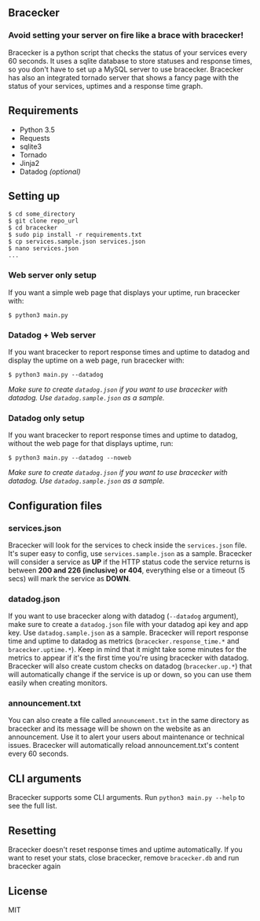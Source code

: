 ## Bracecker
### Avoid setting your server on fire like a brace with bracecker!
Bracecker is a python script that checks the status of your services every 60 seconds. It uses a sqlite database to store statuses and response times, so you don't have to set up a MySQL server to use bracecker. Bracecker has also an integrated tornado server that shows a fancy page with the status of your services, uptimes and a response time graph.

## Requirements
- Python 3.5
- Requests
- sqlite3
- Tornado
- Jinja2
- Datadog _(optional)_

## Setting up
```
$ cd some_directory
$ git clone repo_url
$ cd bracecker
$ sudo pip install -r requirements.txt
$ cp services.sample.json services.json
$ nano services.json
...
```

### Web server only setup
If you want a simple web page that displays your uptime, run bracecker with:
```
$ python3 main.py
```

### Datadog + Web server
If you want bracecker to report response times and uptime to datadog and display the uptime on a web page, run bracecker with:
```
$ python3 main.py --datadog
```
_Make sure to create `datadog.json` if you want to use bracecker with datadog. Use `datadog.sample.json` as a sample._

### Datadog only setup
If you want bracecker to report response times and uptime to datadog, without the web page for that displays uptime, run:
```
$ python3 main.py --datadog --noweb
```
_Make sure to create `datadog.json` if you want to use bracecker with datadog. Use `datadog.sample.json` as a sample._

## Configuration files
### services.json
Bracecker will look for the services to check inside the `services.json` file. It's super easy to config, use `services.sample.json` as a sample.
Bracecker will consider a service as **UP** if the HTTP status code the service returns is between **200 and 226 (inclusive) or 404**, everything else or a timeout (5 secs) will mark the service as **DOWN**.

### datadog.json
If you want to use bracecker along with datadog (`--datadog` argument), make sure to create a `datadog.json` file with your datadog api key and app key. Use `datadog.sample.json` as a sample.
Bracecker will report response time and uptime to datadog as metrics (`bracecker.response_time.*` and `bracecker.uptime.*`). Keep in mind that it might take some minutes for the metrics to appear if it's the first time you're using bracecker with datadog.
Bracecker will also create custom checks on datadog (`bracecker.up.*`) that will automatically change if the service is up or down, so you can use them easily when creating monitors.

### announcement.txt
You can also create a file called `announcement.txt` in the same directory as bracecker and its message will be shown on the website as an announcement. Use it to alert your users about maintenance or technical issues. Bracecker will automatically reload announcement.txt's content every 60 seconds.

## CLI arguments
Bracecker supports some CLI arguments. Run `python3 main.py --help` to see the full list.

## Resetting
Bracecker doesn't reset response times and uptime automatically. If you want to reset your stats, close bracecker, remove `bracecker.db` and run bracecker again

## License
MIT
